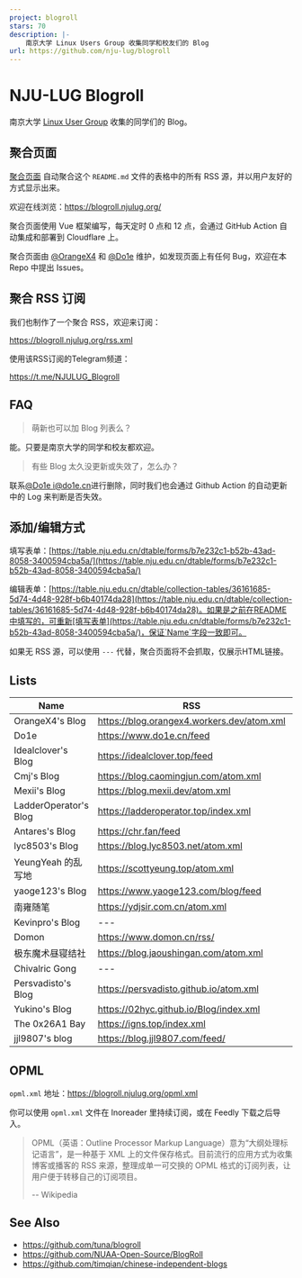 ```yaml
---
project: blogroll
stars: 70
description: |-
    南京大学 Linux Users Group 收集同学和校友们的 Blog
url: https://github.com/nju-lug/blogroll
---
```


# NJU-LUG Blogroll

南京大学 [Linux User Group](https://git.nju.edu.cn/nju-lug/lug-introduction) 收集的同学们的 Blog。


## 聚合页面

[聚合页面](https://blogroll.njulug.org/) 自动聚合这个 `README.md` 文件的表格中的所有 RSS 源，并以用户友好的方式显示出来。

欢迎在线浏览：https://blogroll.njulug.org/

聚合页面使用 Vue 框架编写，每天定时 0 点和 12 点，会通过 GitHub Action 自动集成和部署到 Cloudflare 上。

聚合页面由 [@OrangeX4](https://github.com/OrangeX4) 和 [@Do1e](https://github.com/Do1e) 维护，如发现页面上有任何 Bug，欢迎在本 Repo 中提出 Issues。


## 聚合 RSS 订阅

我们也制作了一个聚合 RSS，欢迎来订阅：

https://blogroll.njulug.org/rss.xml

使用该RSS订阅的Telegram频道：

https://t.me/NJULUG_Blogroll


## FAQ

> 萌新也可以加 Blog 列表么？

能。只要是南京大学的同学和校友都欢迎。

> 有些 Blog 太久没更新或失效了，怎么办？

联系[@Do1e i@do1e.cn](mailto:i@do1e.cn)进行删除，同时我们也会通过 Github Action 的自动更新中的 Log 来判断是否失效。


## 添加/编辑方式

填写表单：[https://table.nju.edu.cn/dtable/forms/b7e232c1-b52b-43ad-8058-3400594cba5a/](https://table.nju.edu.cn/dtable/forms/b7e232c1-b52b-43ad-8058-3400594cba5a/)

编辑表单：[https://table.nju.edu.cn/dtable/collection-tables/36161685-5d74-4d48-928f-b6b40174da28](https://table.nju.edu.cn/dtable/collection-tables/36161685-5d74-4d48-928f-b6b40174da28)。如果是之前在README中填写的，可重新[填写表单](https://table.nju.edu.cn/dtable/forms/b7e232c1-b52b-43ad-8058-3400594cba5a/)，保证`Name`字段一致即可。

如果无 RSS 源，可以使用 `---` 代替，聚合页面将不会抓取，仅展示HTML链接。

## Lists

| Name | RSS | HTML |
| --   | --  | --   |
| OrangeX4's Blog | https://blog.orangex4.workers.dev/atom.xml | https://blog.orangex4.workers.dev/ |
| Do1e | https://www.do1e.cn/feed | https://www.do1e.cn |
| Idealclover's Blog | https://idealclover.top/feed | https://idealclover.top/ |
| Cmj's Blog | https://blog.caomingjun.com/atom.xml | https://blog.caomingjun.com/ |
| Mexii's Blog | https://blog.mexii.dev/atom.xml | https://blog.mexii.dev/ |
| LadderOperator's Blog | https://ladderoperator.top/index.xml | https://ladderoperator.top |
| Antares's Blog | https://chr.fan/feed | https://chr.fan |
| lyc8503's Blog | https://blog.lyc8503.net/atom.xml | https://blog.lyc8503.net/ |
| YeungYeah 的乱写地 | https://scottyeung.top/atom.xml | https://scottyeung.top/ |
| yaoge123's Blog | https://www.yaoge123.com/blog/feed | https://www.yaoge123.com/ |
| 南雍随笔 | https://ydjsir.com.cn/atom.xml | https://ydjsir.com.cn/ |
| Kevinpro's Blog | --- | https://www.yuque.com/kevinpro |
| Domon | https://www.domon.cn/rss/ | https://www.domon.cn |
| 极东魔术昼寝结社 | https://blog.jaoushingan.com/atom.xml | https://blog.jaoushingan.com |
| Chivalric Gong | --- | https://gmy-acoustics.github.io/ |
| Persvadisto's Blog | https://persvadisto.github.io/atom.xml | https://persvadisto.github.io/ |
| Yukino's Blog | https://02hyc.github.io/Blog/index.xml | https://02hyc.github.io/Blog/ |
| The 0x26A1 Bay | https://igns.top/index.xml | https://igns.top/ |
| jjl9807's blog | https://blog.jjl9807.com/feed/ | https://blog.jjl9807.com/ |


## OPML

`opml.xml` 地址：https://blogroll.njulug.org/opml.xml

你可以使用 `opml.xml` 文件在 Inoreader 里持续订阅，或在 Feedly 下载之后导入。

> OPML（英语：Outline Processor Markup Language）意为“大纲处理标记语言”，是一种基于 XML 上的文件保存格式。目前流行的应用方式为收集博客或播客的 RSS 来源，整理成单一可交换的 OPML 格式的订阅列表，让用户便于转移自己的订阅项目。
>
> -- Wikipedia


## See Also

- https://github.com/tuna/blogroll
- https://github.com/NUAA-Open-Source/BlogRoll
- https://github.com/timqian/chinese-independent-blogs


